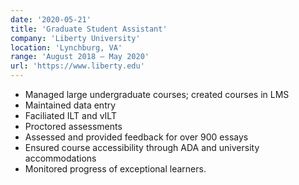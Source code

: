 ```yaml
---
date: '2020-05-21'
title: 'Graduate Student Assistant'
company: 'Liberty University'
location: 'Lynchburg, VA'
range: 'August 2018 – May 2020'
url: 'https://www.liberty.edu'
---
```


- Managed large undergraduate courses; created courses in LMS
- Maintained data entry
- Faciliated ILT and vILT
- Proctored assessments
- Assessed and provided feedback for over 900 essays
- Ensured course accessibility through ADA and university accommodations
- Monitored progress of exceptional learners.

